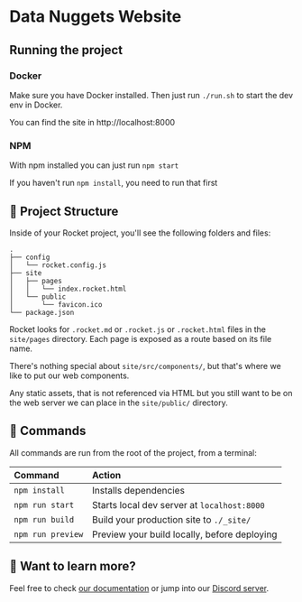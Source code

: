 # Data Nuggets Website

## Running the project

### Docker

Make sure you have Docker installed. Then just run `./run.sh` to start the dev env in Docker.

You can find the site in http://localhost:8000

### NPM

With npm installed you can just run `npm start`

If you haven't run `npm install`, you need to run that first


## 🚀 Project Structure

Inside of your Rocket project, you'll see the following folders and files:

```
.
├── config
│   └── rocket.config.js
├── site
│   ├── pages
│   │   └── index.rocket.html
│   └── public
│       └── favicon.ico
└── package.json
```

Rocket looks for `.rocket.md` or `.rocket.js` or `.rocket.html` files in the `site/pages` directory. Each page is exposed as a route based on its file name.

There's nothing special about `site/src/components/`, but that's where we like to put our web components.

Any static assets, that is not referenced via HTML but you still want to be on the web server we can place in the `site/public/` directory.

## 🧞 Commands

All commands are run from the root of the project, from a terminal:

| Command           | Action                                       |
| :---------------- | :------------------------------------------- |
| `npm install`     | Installs dependencies                        |
| `npm run start`   | Starts local dev server at `localhost:8000`  |
| `npm run build`   | Build your production site to `./_site/`     |
| `npm run preview` | Preview your build locally, before deploying |

## 👀 Want to learn more?

Feel free to check [our documentation](https://next.rocket.modern-web.dev/) or jump into our [Discord server](https://rocket.modern-web.dev/chat).
